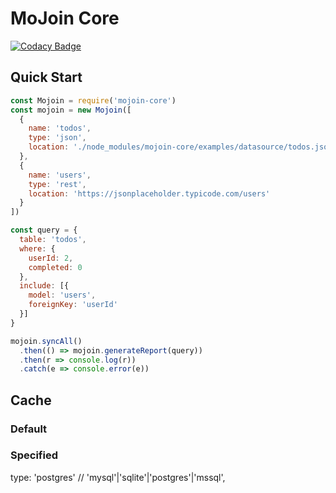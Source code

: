# MoJoin Core

[![Codacy Badge](https://api.codacy.com/project/badge/Grade/c46eb5d869004060bd33ccc8e4d137e2)](https://app.codacy.com/app/ingo-eichhorst/mojoin-core?utm_source=github.com&utm_medium=referral&utm_content=ingo-eichhorst/mojoin-core&utm_campaign=badger)

## Quick Start

```Javascript
const Mojoin = require('mojoin-core')
const mojoin = new Mojoin([
  {
    name: 'todos',
    type: 'json',
    location: './node_modules/mojoin-core/examples/datasource/todos.json'
  },
  {
    name: 'users',
    type: 'rest',
    location: 'https://jsonplaceholder.typicode.com/users'
  }
])

const query = {
  table: 'todos',
  where: {
    userId: 2,
    completed: 0
  },
  include: [{
    model: 'users',
    foreignKey: 'userId'
  }]
}

mojoin.syncAll()
  .then(() => mojoin.generateReport(query))
  .then(r => console.log(r))
  .catch(e => console.error(e))
```

## Cache

### Default

### Specified

  type: 'postgres' // 'mysql'|'sqlite'|'postgres'|'mssql',